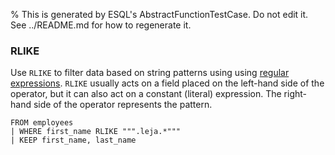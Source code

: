% This is generated by ESQL's AbstractFunctionTestCase. Do not edit it. See ../README.md for how to regenerate it.

### RLIKE
Use `RLIKE` to filter data based on string patterns using using
[regular expressions](https://www.elastic.co/docs/reference/query-languages/query-dsl/regexp-syntax). `RLIKE` usually acts on a field placed on
the left-hand side of the operator, but it can also act on a constant (literal)
expression. The right-hand side of the operator represents the pattern.

```esql
FROM employees
| WHERE first_name RLIKE """.leja.*"""
| KEEP first_name, last_name
```
